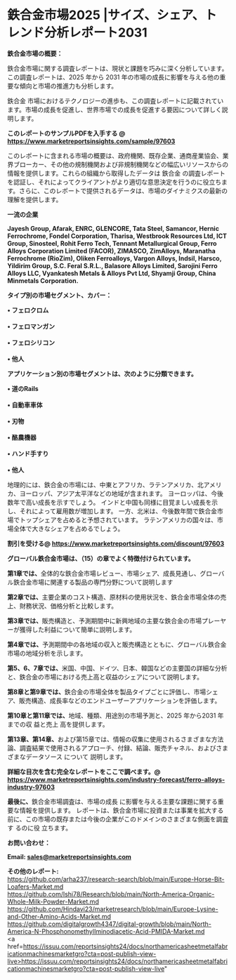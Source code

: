 # 鉄合金市場2025 |サイズ、シェア、トレンド分析レポート2031

<strong><b>鉄合金市場の概要：</b></strong>

鉄合金市場に関する調査レポートは、現状と課題を巧みに深く分析しています。この調査レポートは、2025 年から 2031 年の市場の成長に影響を与える他の重要な傾向と市場の推進力も分析します。

鉄合金 市場におけるテクノロジーの進歩も、この調査レポートに記載されています。市場の成長を促進し、世界市場での成長を促進する要因について詳しく説明します。

<strong>このレポートのサンプルPDFを入手する @ <a href=https://www.marketreportsinsights.com/sample/97603>https://www.marketreportsinsights.com/sample/97603</a></strong>

このレポートに含まれる市場の概要は、政府機関、既存企業、通商産業協会、業界ブローカー、その他の規制機関および非規制機関などの幅広いリソースからの情報を提供します。これらの組織から取得したデータは 鉄合金 の調査レポートを認証し、それによってクライアントがより適切な意思決定を行うのに役立ちます。さらに、このレポートで提供されるデータは、市場のダイナミクスの最新の理解を提供します。

<strong>一流の企業</strong>

<strong><b>Jayesh Group, Afarak, ENRC, GLENCORE, Tata Steel, Samancor, Hernic Ferrochrome, Fondel Corporation, Tharisa, Westbrook Resources Ltd, ICT Group, Sinosteel, Rohit Ferro Tech, Tennant Metallurgical Group, Ferro Alloys Corporation Limited (FACOR), ZIMASCO, ZimAlloys, Maranatha Ferrochrome (RioZim), Oliken Ferroalloys, Vargon Alloys, Indsil, Harsco, Yildirim Group, S.C. Feral S.R.L., Balasore Alloys Limited, Sarojini Ferro Alloys LLC, Vyankatesh Metals & Alloys Pvt Ltd, Shyamji Group, China Minmetals Corporation.</b></strong>

<strong><b>タイプ別の市場セグメント、カバー：</b></strong>

<strong>• フェロクロム<br><br>• フェロマンガン<br><br>• フェロシリコン<br><br>• 他人</strong>

<strong><b>アプリケーション別の市場セグメントは、次のように分類できます。</b></strong>

<strong>• 道のRails<br><br>• 自動車車体<br><br>• 刃物<br><br>• 酪農機器<br><br>• ハンド手すり<br><br>• 他人</strong>

 地理的には、鉄合金の市場には、中東とアフリカ、ラテンアメリカ、北アメリカ、ヨーロッパ、アジア太平洋などの地域が含まれます。 ヨーロッパは、今後数年で高い成長を示すでしょう。 インドと中国も同様に目覚ましい成長を示し、それによって雇用数が増加します。 一方、北米は、今後数年間で鉄合金市場でトップシェアを占めると予想されています。 ラテンアメリカの国々は、市場全体で大きなシェアを占めるでしょう。

<strong>割引を受ける@ <a href=https://www.marketreportsinsights.com/discount/97603>https://www.marketreportsinsights.com/discount/97603</a></strong>

<strong><b>グローバル鉄合金市場は、（15）の章でよく特徴付けられています。</b></strong>

<strong><b>第</b></strong><strong><b>1章では、</b></strong>全体的な鉄合金市場レビュー、市場シェア、成長見通し、グローバル鉄合金市場に関連する製品の専門分野について説明します

<strong><b>第2章では、</b></strong>主要企業のコスト構造、原材料の使用状況を、鉄合金市場全体の売上、財務状況、価格分析と比較します。

<strong><b>第3章では、</b></strong>販売構造と、予測期間中に新興地域の主要な鉄合金の市場プレーヤーが獲得した利益について簡単に説明します。

<strong><b>第4章では、</b></strong>予測期間中の各地域の収入と販売構造とともに、グローバル鉄合金市場の地域分析を示します。

<strong><b>第5、6、7章では、</b></strong>米国、中国、ドイツ、日本、韓国などの主要国の詳細な分析と、鉄合金の市場における売上高と収益のシェアについて説明します。

<strong><b>第8章と第9章では、</b></strong>鉄合金の市場全体を製品タイプごとに評価し、市場シェア、販売構造、成長率などのエンドユーザーアプリケーションを評価します。

<strong><b>第10章と第11章では、</b></strong>地域、種類、用途別の市場予測と、2025 年から2031 年までの収 益と売上 高を提供します。

<strong><b>第13章、第14章、</b></strong>および第15章では、情報の収集に使用されるさまざまな方法論、調査結果で使用されるアプローチ、付録、結論、販売チャネル、およびさまざまなデータソース について 説明します。

<strong>詳細な目次を含む完全なレポートをここで調べます。@ <a href=https://www.marketreportsinsights.com/industry-forecast/ferro-alloys-industry-97603>https://www.marketreportsinsights.com/industry-forecast/ferro-alloys-industry-97603</a></strong>

<strong><b>最後に、</b></strong>鉄合金市場調査は、市場の成長 に影響を</a>与える主要な課題に関する重要な情報を提供します。 レポートは、鉄合金市場に投資または事業を拡大する前に、この市場の既存または今後の企業がこのドメインのさまざまな側面を調査す るのに役 立ちます。

<strong><b>お問い合わせ：</b></strong>

<strong>Email: </strong><a href=mailto:sales@marketreportsinsights.com><strong>sales@marketreportsinsights.com</strong></a>

<strong>その他のレポート:</strong>
<br>
<a href=https://github.com/arha237/research-search/blob/main/Europe-Horse-Bit-Loafers-Market.md>https://github.com/arha237/research-search/blob/main/Europe-Horse-Bit-Loafers-Market.md</a>
<br>
<a href=https://github.com/Ishi78/Research/blob/main/North-America-Organic-Whole-Milk-Powder-Market.md>https://github.com/Ishi78/Research/blob/main/North-America-Organic-Whole-Milk-Powder-Market.md</a>
<br>
<a href=https://github.com/Hindavi23/marketresearch/blob/main/Europe-Lysine-and-Other-Amino-Acids-Market.md>https://github.com/Hindavi23/marketresearch/blob/main/Europe-Lysine-and-Other-Amino-Acids-Market.md</a>
<br>
<a href=https://github.com/digitalgrowth4347/digital-growth/blob/main/North-America-N-PhosphonomethylIminodiacetic-Acid-PMIDA-Market.md>https://github.com/digitalgrowth4347/digital-growth/blob/main/North-America-N-PhosphonomethylIminodiacetic-Acid-PMIDA-Market.md</a>
<br>
<a href=https://issuu.com/reportsinsights24/docs/northamericasheetmetalfabricationmachinesmarketgro?cta=post-publish-view-live>https://issuu.com/reportsinsights24/docs/northamericasheetmetalfabricationmachinesmarketgro?cta=post-publish-view-live</a>"
